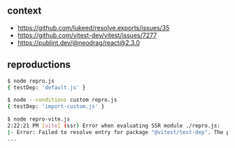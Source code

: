 ## context

- https://github.com/lukeed/resolve.exports/issues/35
- https://github.com/vitest-dev/vitest/issues/7277
- https://publint.dev/@neodrag/react@2.3.0

## reproductions

```sh
$ node repro.js
{ testDep: 'default.js' }

$ node --conditions custom repro.js
{ testDep: 'import-custom.js' }

$ node repro-vite.js
2:22:21 PM [vite] (ssr) Error when evaluating SSR module ./repro.js:
|- Error: Failed to resolve entry for package "@vitest/test-dep". The package may have incorrect main/module/exports specified in its package.json: No known conditions for "." specifier in "@vitest/test-dep" package
...
```
